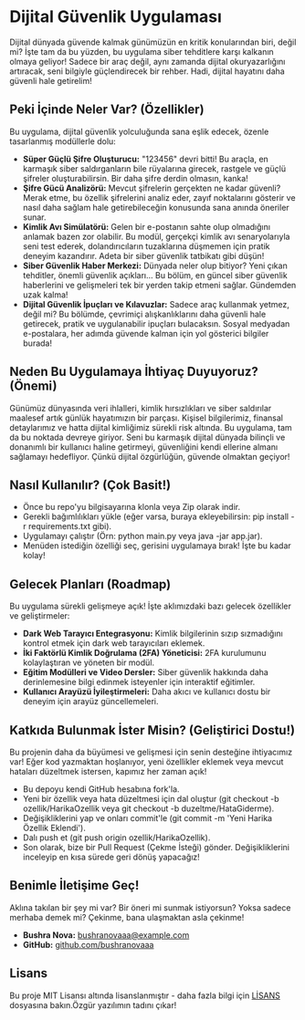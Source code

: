 # Dijital Güvenlik Uygulaması
Dijital dünyada güvende kalmak günümüzün en kritik konularından biri, değil mi? İşte tam da bu yüzden, bu uygulama siber tehditlere karşı kalkanın olmaya geliyor! Sadece bir araç değil, aynı zamanda dijital okuryazarlığını artıracak, seni bilgiyle güçlendirecek bir rehber. Hadi, dijital hayatını daha güvenli hale getirelim!

## Peki İçinde Neler Var? (Özellikler)
Bu uygulama, dijital güvenlik yolculuğunda sana eşlik edecek, özenle tasarlanmış modüllerle dolu:

*  **Süper Güçlü Şifre Oluşturucu:** "123456" devri bitti! Bu araçla, en karmaşık siber saldırganların bile rüyalarına girecek, rastgele ve güçlü şifreler oluşturabilirsin. Bir daha şifre derdin olmasın, kanka!
*  **Şifre Gücü Analizörü:** Mevcut şifrelerin gerçekten ne kadar güvenli? Merak etme, bu özellik şifrelerini analiz eder, zayıf noktalarını gösterir ve nasıl daha sağlam hale getirebileceğin konusunda sana anında öneriler sunar.
* **Kimlik Avı Simülatörü:** Gelen bir e-postanın sahte olup olmadığını anlamak bazen zor olabilir. Bu modül, gerçekçi kimlik avı senaryolarıyla seni test ederek, dolandırıcıların tuzaklarına düşmemen için pratik deneyim kazandırır. Adeta bir siber güvenlik tatbikatı gibi düşün!
* **Siber Güvenlik Haber Merkezi:** Dünyada neler olup bitiyor? Yeni çıkan tehditler, önemli güvenlik açıkları... Bu bölüm, en güncel siber güvenlik haberlerini ve gelişmeleri tek bir yerden takip etmeni sağlar. Gündemden uzak kalma!
* **Dijital Güvenlik İpuçları ve Kılavuzlar:** Sadece araç kullanmak yetmez, değil mi? Bu bölümde, çevrimiçi alışkanlıklarını daha güvenli hale getirecek, pratik ve uygulanabilir ipuçları bulacaksın. Sosyal medyadan e-postalara, her adımda güvende kalman için yol gösterici bilgiler burada!

## Neden Bu Uygulamaya İhtiyaç Duyuyoruz? (Önemi)
Günümüz dünyasında veri ihlalleri, kimlik hırsızlıkları ve siber saldırılar maalesef artık günlük hayatımızın bir parçası. Kişisel bilgilerimiz, finansal detaylarımız ve hatta dijital kimliğimiz sürekli risk altında. Bu uygulama, tam da bu noktada devreye giriyor. Seni bu karmaşık dijital dünyada bilinçli ve donanımlı bir kullanıcı haline getirmeyi, güvenliğini kendi ellerine almanı sağlamayı hedefliyor. Çünkü dijital özgürlüğün, güvende olmaktan geçiyor!

## Nasıl Kullanılır? (Çok Basit!)
* Önce bu repo'yu bilgisayarına klonla veya Zip olarak indir.
* Gerekli bağımlılıkları yükle (eğer varsa, buraya ekleyebilirsin: pip install -r requirements.txt gibi).
* Uygulamayı çalıştır (Örn: python main.py veya java -jar app.jar).
* Menüden istediğin özelliği seç, gerisini uygulamaya bırak! İşte bu kadar kolay!

## Gelecek Planları (Roadmap)
Bu uygulama sürekli gelişmeye açık! İşte aklımızdaki bazı gelecek özellikler ve geliştirmeler:

* **Dark Web Tarayıcı Entegrasyonu:** Kimlik bilgilerinin sızıp sızmadığını kontrol etmek için dark web tarayıcıları eklemek.
* **İki Faktörlü Kimlik Doğrulama (2FA) Yöneticisi:** 2FA kurulumunu kolaylaştıran ve yöneten bir modül.
* **Eğitim Modülleri ve Video Dersler:** Siber güvenlik hakkında daha derinlemesine bilgi edinmek isteyenler için interaktif eğitimler.
* **Kullanıcı Arayüzü İyileştirmeleri:** Daha akıcı ve kullanıcı dostu bir deneyim için arayüz güncellemeleri.

## Katkıda Bulunmak İster Misin? (Geliştirici Dostu!)
Bu projenin daha da büyümesi ve gelişmesi için senin desteğine ihtiyacımız var! Eğer kod yazmaktan hoşlanıyor, yeni özellikler eklemek veya mevcut hataları düzeltmek istersen, kapımız her zaman açık!

* Bu depoyu kendi GitHub hesabına fork'la.
* Yeni bir özellik veya hata düzeltmesi için dal oluştur (git checkout -b ozellik/HarikaOzellik veya git checkout -b duzeltme/HataGiderme).
* Değişikliklerini yap ve onları commit'le (git commit -m 'Yeni Harika Özellik Eklendi').
* Dalı push et (git push origin ozellik/HarikaOzellik).
* Son olarak, bize bir Pull Request (Çekme İsteği) gönder. Değişikliklerini inceleyip en kısa sürede geri dönüş yapacağız!

## Benimle İletişime Geç!
Aklına takılan bir şey mi var? Bir öneri mi sunmak istiyorsun? Yoksa sadece merhaba demek mi? Çekinme, bana ulaşmaktan asla çekinme!
* **Bushra Nova:** [bushranovaaa@example.com](mailto:kubra.krt1980@gmail.com)
* **GitHub:** [github.com/bushranovaaa](https://github.com/bushranovaaa)

## Lisans
Bu proje MIT Lisansı altında lisanslanmıştır - daha fazla bilgi için [LİSANS](LICENSE) dosyasına bakın.Özgür yazılımın tadını çıkar!
